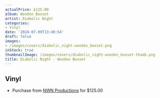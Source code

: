 ```yaml
---
actualPrice: $125.00
album: Wooden Boxset
artist: Diabolic Night
categories:
- Vinyl
date: '2024-07-09T13:40:54'
draft: false
images:
- /images/covers/diabolic_night-wooden_boxset.png
inStock: true
thumbnailImage: /images/covers/diabolic_night-wooden_boxset-thumb.png
title: Diabolic Night - Wooden Boxset
---
```


## Vinyl
* Purchase from [NWN Productions](http://shop.nwnprod.com/index.php?route=product/product&path=75&product_id=46775&sort=pd.name&order=ASC) for $125.00
